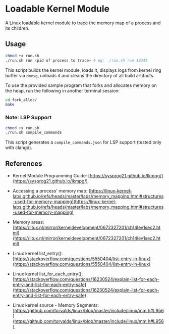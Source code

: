 # Loadable Kernel Module

A Linux loadable kernel module to trace the memory map of a process and its children.

## Usage

```sh
chmod +x run.sh
./run.sh run <pid of process to trace> # eg: ./run.sh run 12345
```

This script builds the kernel module, loads it, displays logs from kernel ring buffer via `dmesg`, unloads it and cleans the directory of all build artifacts.

To use the provided sample program that forks and allocates memory on the heap,
run the following in another terminal session:

```sh
cd fork_alloc/
make
```

### Note: LSP Support

```sh
chmod +x run.sh
./run.sh compile_commands
```

This script generates a `compile_commands.json` for LSP support (tested only with clangd).

## References

- Kernel Module Programming Guide: [https://sysprog21.github.io/lkmpg/](https://sysprog21.github.io/lkmpg/)

- Accessing a process' memory map: [https://linux-kernel-labs.github.io/refs/heads/master/labs/memory_mapping.html#structures-used-for-memory-mapping](https://linux-kernel-labs.github.io/refs/heads/master/labs/memory_mapping.html#structures-used-for-memory-mapping)

- Memory areas: [https://litux.nl/mirror/kerneldevelopment/0672327201/ch14lev1sec2.html](https://litux.nl/mirror/kerneldevelopment/0672327201/ch14lev1sec2.html)

- Linux kernel list_entry(): [https://stackoverflow.com/questions/5550404/list-entry-in-linux](https://stackoverflow.com/questions/5550404/list-entry-in-linux)

- Linux kernel list_for_each_entry(): [https://stackoverflow.com/questions/16230524/explain-list-for-each-entry-and-list-for-each-entry-safe](https://stackoverflow.com/questions/16230524/explain-list-for-each-entry-and-list-for-each-entry-safe)

- Linux kernel source - Memory Segments: [https://github.com/torvalds/linux/blob/master/include/linux/mm.h#L956](https://github.com/torvalds/linux/blob/master/include/linux/mm.h#L956)
